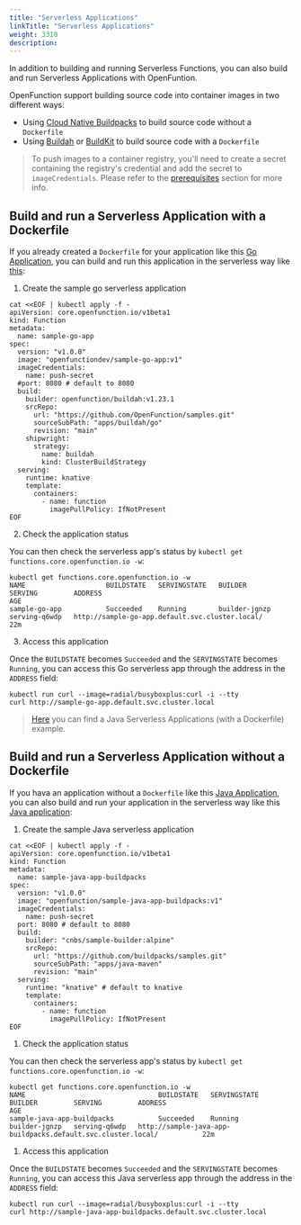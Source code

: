 ```yaml
---
title: "Serverless Applications"
linkTitle: "Serverless Applications"
weight: 3310
description: 
---
```

In addition to building and running Serverless Functions, you can also build and run Serverless Applications with OpenFuntion. 

OpenFunction support building source code into container images in two different ways: 
- Using [Cloud Native Buildpacks](https://buildpacks.io/) to build source code without a `Dockerfile`
- Using [Buildah](https://buildah.io/) or [BuildKit](https://github.com/moby/buildkit) to build source code with a `Dockerfile`

> To push images to a container registry, you'll need to create a secret containing the registry's credential and add the secret to `imageCredentials`.
> Please refer to the [prerequisites](../../getting-started/Quickstarts/prerequisites) section for more info.

## Build and run a Serverless Application with a Dockerfile

If you already created a `Dockerfile` for your application like this [Go Application](https://github.com/OpenFunction/samples/tree/main/apps/buildah/go), you can build and run this application in the serverless way like [this](https://github.com/OpenFunction/samples/blob/main/apps/buildah/go/sample-go-app.yaml):

1. Create the sample go serverless application

```shell
cat <<EOF | kubectl apply -f -
apiVersion: core.openfunction.io/v1beta1
kind: Function
metadata:
  name: sample-go-app
spec:
  version: "v1.0.0"
  image: "openfunctiondev/sample-go-app:v1"
  imageCredentials:
    name: push-secret
  #port: 8080 # default to 8080
  build:
    builder: openfunction/buildah:v1.23.1
    srcRepo:
      url: "https://github.com/OpenFunction/samples.git"
      sourceSubPath: "apps/buildah/go"
      revision: "main"
    shipwright:
      strategy:
        name: buildah
        kind: ClusterBuildStrategy
  serving:
    runtime: knative
    template:
      containers:
        - name: function
          imagePullPolicy: IfNotPresent
EOF
```

2. Check the application status

You can then check the serverless app's status by `kubectl get functions.core.openfunction.io -w`:

```shell
kubectl get functions.core.openfunction.io -w
NAME                    BUILDSTATE   SERVINGSTATE   BUILDER         SERVING         ADDRESS                                                   AGE
sample-go-app           Succeeded    Running        builder-jgnzp   serving-q6wdp   http://sample-go-app.default.svc.cluster.local/           22m
```

3. Access this application

Once the `BUILDSTATE` becomes `Succeeded` and the `SERVINGSTATE` becomes `Running`, you can access this Go serverless app through the address in the `ADDRESS` field: 

```shell
kubectl run curl --image=radial/busyboxplus:curl -i --tty
curl http://sample-go-app.default.svc.cluster.local
```

> [Here](https://github.com/OpenFunction/samples/tree/main/apps/buildah/java) you can find a Java Serverless Applications (with a Dockerfile) example.

## Build and run a Serverless Application without a Dockerfile

If you hava an application without a `Dockerfile` like this [Java Application](https://github.com/buildpacks/samples/tree/main/apps/java-maven), you can also build and run your application in the serverless way like this [Java application](https://github.com/OpenFunction/samples/tree/main/apps/buildpacks/java):

1. Create the sample Java serverless application

```shell
cat <<EOF | kubectl apply -f -
apiVersion: core.openfunction.io/v1beta1
kind: Function
metadata:
  name: sample-java-app-buildpacks
spec:
  version: "v1.0.0"
  image: "openfunction/sample-java-app-buildpacks:v1"
  imageCredentials:
    name: push-secret
  port: 8080 # default to 8080
  build:
    builder: "cnbs/sample-builder:alpine"
    srcRepo:
      url: "https://github.com/buildpacks/samples.git"
      sourceSubPath: "apps/java-maven"
      revision: "main"
  serving:
    runtime: "knative" # default to knative
    template:
      containers:
        - name: function
          imagePullPolicy: IfNotPresent
EOF
```

1. Check the application status

You can then check the serverless app's status by `kubectl get functions.core.openfunction.io -w`:

```shell
kubectl get functions.core.openfunction.io -w
NAME                                 BUILDSTATE   SERVINGSTATE   BUILDER         SERVING         ADDRESS                                                                AGE
sample-java-app-buildpacks           Succeeded    Running        builder-jgnzp   serving-q6wdp   http://sample-java-app-buildpacks.default.svc.cluster.local/           22m
```

1. Access this application

Once the `BUILDSTATE` becomes `Succeeded` and the `SERVINGSTATE` becomes `Running`, you can access this Java serverless app through the address in the `ADDRESS` field: 

```shell
kubectl run curl --image=radial/busyboxplus:curl -i --tty
curl http://sample-java-app-buildpacks.default.svc.cluster.local
```